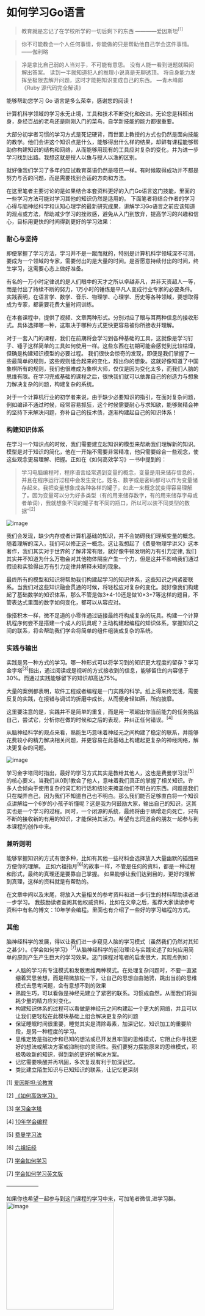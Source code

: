 # 如何学习Go语言

> 教育就是忘记了在学校所学的一切后剩下的东西    ————爱因斯坦<sup>[1]</sup>
>

> 你不可能教会一个人任何事情，你能做的只是帮助他自己学会这件事情。——伽利略
>

> 净是拿比自己弱的人当对手，不可能有意思。
> 没有人能一看到谜题就瞬间解出答案。
> 读到一半就知道犯人的推理小说真是无聊透顶。
> 将自身能力发挥至极限去解开问题，这时才能把知识变成自己的东西。
> —青木峰郎《Ruby 源代码完全解读》
>

能够帮助您学习 Go 语言是多么荣幸，感谢您的阅读！

计算机科学领域的学习永无止境，工具和技术不断变化和改进。无论您是科班出身，身经百战的老鸟还是刚刚入门的菜鸟，自学新技能的能力都很重要。

大部分初学者习惯的学习方式是死记硬背，而世面上教授的方式也仍然是面向技能的教学。他们会讲这个知识点是什么，能够得出什么样的结果，却鲜有课程能够帮助你构建知识的结构和网络，从而能够用现有的工具应对复杂的变化，并为进一步学习找到出路。我想这就是授人以鱼与授人以渔的区别。

就好像我们学习了多年的应试教育英语仍然是哑巴一样。有时候取得成功并不都是努力与否的问题，而是需要找到合适的方向和方法。

在这里笔者主要讨论的是如果结合本套资料更好的入门Go语言这门技能，里面的一些学习方法可能对学习其他的知识仍然是适用的。 下面笔者将结合作者的学习心得与脑神经科学和认知心理学的最新研究成果，讲解学习Go语言之前应该知道的观点或方法，帮助减少学习的挫败感，避免从入门到放弃，提高学习的兴趣和信心，目标用更快的时间得到更好的学习效果：

### 耐心与坚持

即便掌握了学习方法，学习并不是一蹴而就的，特别是计算机科学领域深不可测，要成为一个领域的专家，需要付出的是大量的时间。是否愿意持续付出的时间，终生学习，这需要心态上做好准备。

有名的一万小时定律说的是人们眼中的天才之所以卓越非凡，并非天资超人一等，而是付出了持续不断的努力，1万小时的锤炼是平凡人变成行业专家的必要条件。实践表明，在语言学、数学、音乐、物理学、心理学、历史等各种领域，要想取得成为专家，都需要花费大量时间训练。

在本套课程中，提供了视频、文章两种形式。分别对应了眼与耳两种信息的接收形式。具体选择哪一种，这取决于哪种方式更快更容易被你所接收并理解。

对于一套入门的课程，我们在前期将会学习到各种基础的工具，这就像是学习钉子、锤子这样简单的工具如何使用一样。这些东西在初期可能会感觉到比较枯燥，但确是构建知识模型的必要过程。  我们很快会惊奇的发现，即便是我们掌握了一些最简单的规则，这些规则组合起来的变化，超出你的想象。这就好像知道了中国象棋所有的规则，我们也很难成为象棋大师，仅仅是因为变化太多，而我们人脑的思维有限。在学习完成基础的课程之后，很快我们就可以依靠自己的创造力与想象力解决复杂的问题，构建复杂的系统。

对于一个计算机行业的初学者来说，由于缺少必要知识的指引，在面对复杂问题，例如编译不通过时候，经常容易抓狂，这个时候需要耐心与求知欲，能够聚精会神的坚持下来解决问题，弥补自己的技术债，逐渐构建起自己的知识体系！

### 构建知识体系

在学习一个知识点的时候，我们需要建立起知识的模型来帮助我们理解新的知识。 模型是对于知识的简化，他在一开始不需要非常精准，他只需要综合一些观念，使这些观念更易理解、把握。正如在《如何高效学习》一书中提到的：

> 学习电脑编程时，程序语言经常遇到变量的概念，变量是用来储存信息的，并且在程序运行过程中会发生变化。姓名、数字或是密码都可以作为变量储存起来。我把变量想象成各种各样的罐子，如此一来概念就变得容易理解了。因为变量可以分为好多类型（有的用来储存数字，有的用来储存字母或者单词），我就想象不同的罐子有不同的瓶口，所以可以装不同类型的数据”<sup>[2]</sup>

![image](https://user-images.githubusercontent.com/42735226/150683963-ac17514e-30cc-46e1-9ef7-5fdc65440328.png)

我们会发现，缺少内存或者计算机基础的知识，并不会妨碍我们理解变量的概念。随着理解的深入，我们可以修正这一概念。这让我想起了《费曼物理学讲义》这本著作，我们其实对于世界的了解非常有限，就好像牛顿发明的万有引力定律, 我们其实并不知道为什么万物会对其他物体隔空产生一个力，但是这并不影响我们通过假设和实验得出万有引力定律并解释未知的现象。

最终所有的模型和知识将帮助我们构建起学习的知识体系，这些知识之间紧密联系。当我们对这些知识融会贯通的时候，将轻松应对复杂的变化。就好像我们构建起了基础数学的知识体系，那么不管是做3+4-10还是做10×3+7等这样的题目，不管表达式里面的数字如何变化，都可以从容应对。

像搭积木一样，微不足道的小零件通过链接最终将构成复杂的玩具。构建一个计算机程序何尝不是搭建一个成人的玩具呢？主动构建起编程的知识体系，掌握知识之间的联系，将会帮助我们学会将简单的组件组装成复杂的系统。


### 实践与输出

实践是另一种方式的学习。哪一种形式可以将学习到的知识更大程度的留存？学习金字塔<sup>[3]</sup>指出，通过阅读或是视听的方式接收到的信息，能够留住的内容低于30%。而通过实践能够留下的知识却高达75%。

大量的案例都表明，软件工程或者编程是一门实践的科学。纸上得来终觉浅，需要反复的实践，在报错与调试的折磨中成长，从而便身轻如燕，所向披靡。

这里要注意的是，实践并不是简单的重复，而是用一项超出你当前能力的任务挑战自己，尝试它，分析你在做的时候和之后的表现，并纠正任何错误。<sup>[4]</sup>

从脑神经科学的观点来看，熟能生巧意味着神经元之间构建了稳定的联系，并能够花费较小的精力解决相关问题，并更容易在此基础上构建起更复杂的神经网络，解决更复杂的问题。

![image](https://user-images.githubusercontent.com/42735226/150683974-9dc3020e-d821-4bfc-bf5a-61a406b70185.png)

学习金字塔同时指出，最好的学习方式其实是教给其他人，这也是费曼学习法<sup>[5]</sup>的核心要义。当我们从0到1教会了他人，意味着我们真正的掌握了相关知识。许多人会倾向于使用复杂的词汇和行话和结论来掩盖他们不明白的东西。问题是我们只在糊弄自己，因为我们不知道自己也不明白。那么我们能否足够直白将一个知识点讲解给一个6岁的小孩子听懂呢？这是我为何鼓励大家，输出自己的知识，这其实也是一个学习的过程。同时，一个闭源的系统，最终将由于熵增走向死亡，只有不断的接收新的有用的知识，才能保持其活力。希望有志同道合的朋友一起参与到本课程的创作中来。

### 兼听则明
能够掌握知识的方式有很多种，比如有其他一些材料会选择放入大量幽默的插图来方便你的理解。 正如六祖指月<sup>[6]</sup>的故事一样，不管是任何的资料，都是一种过程和形式，最终的真理还是要靠自己掌握。 如果能够让我们达到目的，更好的理解到真理，这样的资料就是有帮助的。

在文章中间以及末尾，将放入大量相关的参考资料和进一步衍生的材料帮助读者进一步学习。 我鼓励读者查阅其他权威资料，比如在文章之后，推荐大家读读参考资料中有名的博文：10年学会编程。里面也有介绍了一些好的学习编程的方式。

### 其他
脑神经科学的发展，得以让我们进一步窥见人脑的学习模式（虽然我们仍然对其知之甚少）。《学会如何学习》<sup>[7]</sup>从脑神经科学的前沿理论与实践论述了如何应用简单的原则产生产生巨大的学习效果。这门课程对笔者的启发很大，其观点例如：
* 人脑的学习有专注模式和发散思维两种模式。在处理复杂问题时，不要一直紧绷着冥思苦想，而是稍微放松一下，让自己的思想自由驰骋，跳出当前的思维模式去思考问题，会有意想不到的效果
* 熟能生巧，可以看做是神经元建立了紧密的联系。习惯成自然，从而我们将消耗少量的精力应对变化。
* 构建知识体系的过程可以看做是神经元之间构建起一个更大的网络，并且可以让我们更轻松在此模块基础上组合解决更复杂的问题
* 保证睡眠时间很重要，睡觉其实是清除毒素，加深记忆，知识加工的重要阶段，是另一种程度的学习。
* 思维定势是指初步和已知的想法或已开发且牢固的思维模式，它阻止你寻找更好的想法或解决方案或抑制你的灵活性。我们要努力摆脱原来的思维模式，积极吸收新的知识，得到新的更好的解决方案。
* 记忆需要唤醒并再巩固，多次复现有利于加深记忆。
* 类比建立陌生知识与已知知识的联系，让记忆更深刻


[1] [爱因斯坦:论教育](https://www.andrew.cmu.edu/user/sobla/teaching/On_Education_Einstein.pdf)

[2] [《如何高效学习》](https://book.douban.com/subject/25783654/)

[3] [学习金字塔](https://en.wikipedia.org/wiki/Learning_pyramid)

[4] [10年学会编程](https://norvig.com/21-days.html)

[5] [费曼学习法](https://wiki.mbalib.com/wiki/%E8%B4%B9%E6%9B%BC%E5%AD%A6%E4%B9%A0%E6%B3%95)

[6] [六祖坛经](https://zh.wikipedia.org/wiki/%E5%85%AD%E7%A5%96%E5%9D%9B%E7%BB%8F)

[7] [学会如何学习](https://www.coursera.org/learn/ruhe-xuexi)

[7] [学会如何学习英文版](https://www.coursera.org/learn/learning-how-to-learn)


——————

如果你也希望一起参与到这门课程的学习中来，可加笔者微信,进学习群。\
<img width="281" alt="image" src="https://user-images.githubusercontent.com/42735226/153756008-1c9335b5-c0b0-4456-889f-58a42eaca23f.png">

